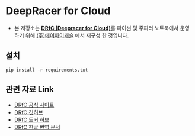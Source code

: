 # DeepRacer for Cloud

- 본 저장소는 [**DRfC (Deepracer for Cloud)**](https://aws-deepracer-community.github.io/deepracer-for-cloud/)를 파이썬 및 주피터 노트북에서 운영하기 위해 [(주)에이아이캐슬](https://aicastle.io) 에서 재구성 한 것입니다.

## 설치
`pip install -r requirements.txt`

## 관련 자료 Link
- [DRfC 공식 사이트](https://aws-deepracer-community.github.io/deepracer-for-cloud/)
- [DRfC 깃허브](https://github.com/aws-deepracer-community/deepracer-for-cloud/tree/master)
- [DRfC 도커 허브](https://hub.docker.com/u/awsdeepracercommunity)
- [DRfC 한글 번역 문서](docs/index.md)